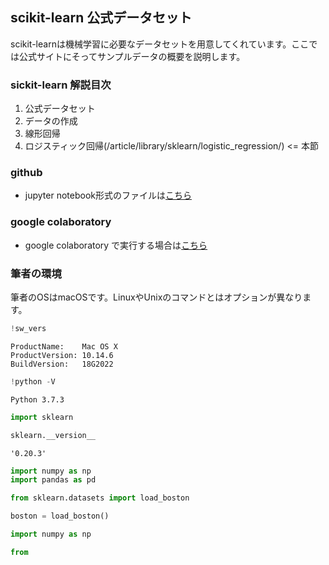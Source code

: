 
## scikit-learn 公式データセット

scikit-learnは機械学習に必要なデータセットを用意してくれています。ここでは公式サイトにそってサンプルデータの概要を説明します。

### sickit-learn 解説目次

1. 公式データセット
2. データの作成
3. 線形回帰
4. ロジスティック回帰(/article/library/sklearn/logistic_regression/) <= 本節

### github
- jupyter notebook形式のファイルは[こちら](https://github.com/hiroshi0530/wa-src/blob/master/article/library/sklearn/logistic_regression/lr_nb.ipynb)

### google colaboratory
- google colaboratory で実行する場合は[こちら](https://colab.research.google.com/github/hiroshi0530/wa-src/blob/master/article/library/sklearn/logistic_regression/lr_nb.ipynb)

### 筆者の環境
筆者のOSはmacOSです。LinuxやUnixのコマンドとはオプションが異なります。


```python
!sw_vers
```

    ProductName:	Mac OS X
    ProductVersion:	10.14.6
    BuildVersion:	18G2022



```python
!python -V
```

    Python 3.7.3



```python
import sklearn

sklearn.__version__
```




    '0.20.3'




```python
import numpy as np
import pandas as pd

from sklearn.datasets import load_boston

boston = load_boston()
```


```python
import numpy as np

from
```
